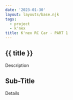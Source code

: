 ```yaml
---
date: '2023-01-30'
layout: layouts/base.njk
tags:
  - project
  - k'nex
title: K'nex RC Car - PART 1
---
```


## {{ title }}

Description

## Sub-Title

Details